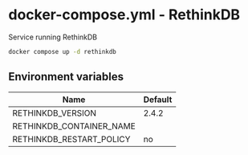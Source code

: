 # docker-compose.yml - RethinkDB

Service running RethinkDB

```bash
docker compose up -d rethinkdb
```

## Environment variables

| **Name**                 | **Default** |
| ------------------------ | ----------- |
| RETHINKDB_VERSION        | 2.4.2       |
| RETHINKDB_CONTAINER_NAME |             |
| RETHINKDB_RESTART_POLICY | no          |
